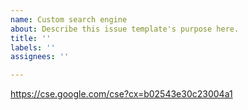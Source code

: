 ```yaml
---
name: Custom search engine
about: Describe this issue template's purpose here.
title: ''
labels: ''
assignees: ''

---
```


https://cse.google.com/cse?cx=b02543e30c23004a1
